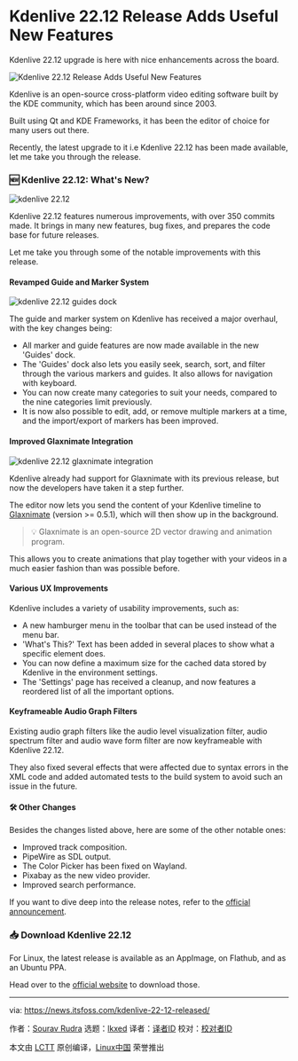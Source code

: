 [#]: subject: "Kdenlive 22.12 Release Adds Useful New Features"
[#]: via: "https://news.itsfoss.com/kdenlive-22-12-released/"
[#]: author: "Sourav Rudra https://news.itsfoss.com/author/sourav/"
[#]: collector: "lkxed"
[#]: translator: " "
[#]: reviewer: " "
[#]: publisher: " "
[#]: url: " "

Kdenlive 22.12 Release Adds Useful New Features
======

Kdenlive 22.12 upgrade is here with nice enhancements across the board.

![Kdenlive 22.12 Release Adds Useful New Features][1]

Kdenlive is an open-source cross-platform video editing software built by the KDE community, which has been around since 2003.

Built using Qt and KDE Frameworks, it has been the editor of choice for many users out there.

Recently, the latest upgrade to it i.e Kdenlive 22.12 has been made available, let me take you through the release.

### 🆕 Kdenlive 22.12: What's New?

![kdenlive 22.12][2]

Kdenlive 22.12 features numerous improvements, with over 350 commits made. It brings in many new features, bug fixes, and prepares the code base for future releases.

Let me take you through some of the notable improvements with this release.

#### Revamped Guide and Marker System

![kdenlive 22.12 guides dock][3]

The guide and marker system on Kdenlive has received a major overhaul, with the key changes being:

- All marker and guide features are now made available in the new 'Guides' dock.
- The 'Guides' dock also lets you easily seek, search, sort, and filter through the various markers and guides. It also allows for navigation with keyboard.
- You can now create many categories to suit your needs, compared to the nine categories limit previously.
- It is now also possible to edit, add, or remove multiple markers at a time, and the import/export of markers has been improved.

#### Improved Glaxnimate Integration

![kdenlive 22.12 glaxnimate integration][4]

Kdenlive already had support for Glaxnimate with its previous release, but now the developers have taken it a step further.

The editor now lets you send the content of your Kdenlive timeline to [Glaxnimate][5] (version >= 0.5.1), which will then show up in the background.

> 💡 Glaxnimate is an open-source 2D vector drawing and animation program.

This allows you to create animations that play together with your videos in a much easier fashion than was possible before.

#### Various UX Improvements

Kdenlive includes a variety of usability improvements, such as:

- A new hamburger menu in the toolbar that can be used instead of the menu bar.
- 'What's This?' Text has been added in several places to show what a specific element does.
- You can now define a maximum size for the cached data stored by Kdenlive in the environment settings.
- The 'Settings' page has received a cleanup, and now features a reordered list of all the important options.

#### Keyframeable Audio Graph Filters

Existing audio graph filters like the audio level visualization filter, audio spectrum filter and audio wave form filter are now keyframeable with Kdenlive 22.12.

They also fixed several effects that were affected due to syntax errors in the XML code and added automated tests to the build system to avoid such an issue in the future.

#### 🛠️ Other Changes

Besides the changes listed above, here are some of the other notable ones:

- Improved track composition.
- PipeWire as SDL output.
- The Color Picker has been fixed on Wayland.
- Pixabay as the new video provider.
- Improved search performance.

If you want to dive deep into the release notes, refer to the [official announcement][6].

### 📥 Download Kdenlive 22.12

For Linux, the latest release is available as an AppImage, on Flathub, and as an Ubuntu PPA.

Head over to the [official website][7] to download those.

--------------------------------------------------------------------------------

via: https://news.itsfoss.com/kdenlive-22-12-released/

作者：[Sourav Rudra][a]
选题：[lkxed][b]
译者：[译者ID](https://github.com/译者ID)
校对：[校对者ID](https://github.com/校对者ID)

本文由 [LCTT](https://github.com/LCTT/TranslateProject) 原创编译，[Linux中国](https://linux.cn/) 荣誉推出

[a]: https://news.itsfoss.com/author/sourav/
[b]: https://github.com/lkxed
[1]: https://news.itsfoss.com/content/images/size/w2000/2022/12/kdenlive-22-12-release.png
[2]: https://news.itsfoss.com/content/images/2022/12/Kdenlive_22.12.png
[3]: https://news.itsfoss.com/content/images/2022/12/Kdenlive_22.12_Guides_Dock.png
[4]: https://news.itsfoss.com/content/images/2022/12/Kdenlive_22.12_Glaxnimate.png
[5]: https://glaxnimate.mattbas.org
[6]: https://kdenlive.org/en/2022/12/kdenlive-22-12-released/
[7]: https://kdenlive.org/en/download/
